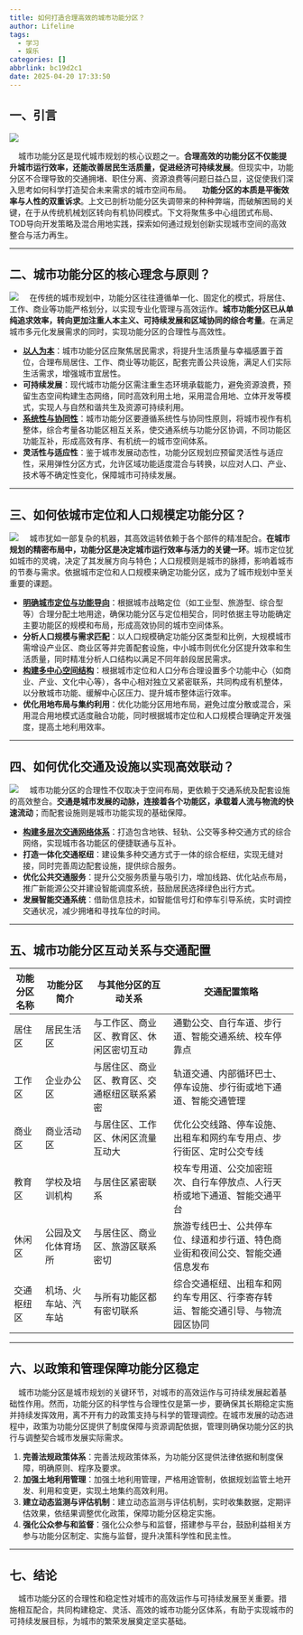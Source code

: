 ```yaml
---
title: 如何打造合理高效的城市功能分区？
author: Lifeline
tags:
  - 学习
  - 娱乐
categories: []
abbrlink: bc19d2c1
date: 2025-04-20 17:33:50
---
```

## 一、引言

![](/images/4.webp-d509bfba-ca11-4830-8e3e-71bbae81c89c-1745144577462.png)


&nbsp;&nbsp;&nbsp;&nbsp;城市功能分区是现代城市规划的核心议题之一。**合理高效的功能分区不仅能提升城市运行效率，还能改善居民生活质量，促进经济可持续发展**。但现实中，功能分区不合理导致的交通拥堵、职住分离、资源浪费等问题日益凸显，这促使我们深入思考如何科学打造契合未来需求的城市空间布局。
&nbsp;&nbsp;&nbsp;&nbsp;**功能分区的本质是平衡效率与人性的双重诉求**。上文已剖析功能分区失调带来的种种弊端，而破解困局的关键，在于从传统机械划区转向有机协同模式。下文将聚焦多中心组团式布局、TOD导向开发策略及混合用地实践，探索如何通过规划创新实现城市空间的高效整合与活力再生。

---

## 二、城市功能分区的核心理念与原则？

![](/images/2.webp-9a05e120-b50a-49f4-99f5-9a3fdde00ca6-1745144482306.png)
&nbsp;&nbsp;&nbsp;&nbsp;在传统的城市规划中，功能分区往往遵循单一化、固定化的模式，将居住、工作、商业等功能严格划分，以实现专业化管理与高效运作。**城市功能分区已从单纯追求效率，转向更加注重人本主义、可持续发展和区域协同的综合考量**。在满足城市多元化发展需求的同时，实现功能分区的合理性与高效性。

* **[以人为本](https://www.gz.gov.cn/zwgk/fggw/szfwj/content/post_9960352.html)**：城市功能分区应聚焦居民需求，将提升生活质量与幸福感置于首位，合理布局居住、工作、商业等功能区，配套完善公共设施，满足人们实际生活需求，增强城市宜居性。
* **可持续发展**：现代城市功能分区需注重生态环境承载能力，避免资源浪费，预留生态空间构建生态网络，同时高效利用土地，采用混合用地、立体开发等模式，实现人与自然和谐共生及资源可持续利用。
* **[系统性与协同性](https://css.sh.gov.cn/n7/20220916/954a070e25b84bef94591429ef5f10ac.html)**：城市功能分区要遵循系统性与协同性原则，将城市视作有机整体，综合考量各功能区相互关系，使交通系统与功能分区协调，不同功能区功能互补，形成高效有序、有机统一的城市空间体系。
* **灵活性与适应性**：鉴于城市发展动态性，功能分区规划应预留灵活性与适应性，采用弹性分区方式，允许区域功能适度混合与转换，以应对人口、产业、技术等不确定性变化，保障城市可持续发展。

---

## 三、如何依城市定位和人口规模定功能分区？

![](/images/5.jpg-85cd6039-ad7e-4d66-9768-7c1598317e38-1745144601254.png)
&nbsp;&nbsp;&nbsp;&nbsp;城市犹如一部复杂的机器，其高效运转依赖于各个部件的精准配合。**在城市规划的精密布局中，功能分区是决定城市运行效率与活力的关键一环**。城市定位犹如城市的灵魂，决定了其发展方向与特色；人口规模则是城市的脉搏，影响着城市的节奏与需求。依据城市定位和人口规模来确定功能分区，成为了城市规划中至关重要的课题。

* **[明确城市定位与功能导向](https://www.chinalandscience.com.cn/zgtdkx/article/abstract/20241183)**：根据城市战略定位（如工业型、旅游型、综合型等）合理分配土地用途，确保功能分区与定位相契合，同时依据主导功能确定主要功能区的规模和布局，形成高效协同的城市空间体系。
* **分析人口规模与需求匹配**：以人口规模确定功能分区类型和比例，大规模城市需增设产业区、商业区等并完善配套设施，中小城市则优化分区提升效率和生活质量，同时精准分析人口结构以满足不同年龄段居民需求。
* **[构建多中心空间结构](https://www.progressingeography.com/article/2022/1007-6301/1007-6301-41-2-316.shtml)**：根据城市定位和人口分布合理设置多个功能中心（如商业、产业、文化中心等），各中心相对独立又紧密联系，共同构成有机整体，以分散城市功能、缓解中心区压力、提升城市整体运行效率。
* **优化用地布局与集约利用**：优化功能分区用地布局，避免过度分散或混合，采用混合用地模式适度融合功能，同时根据城市定位和人口规模合理确定开发强度，提高土地利用效率。

---

## 四、如何优化交通及设施以实现高效联动？

![](/images/3.webp-d09e340a-4d12-42bb-93d3-6b8b1ae7f91a-1745144541351.png)
&nbsp;&nbsp;&nbsp;&nbsp;城市功能分区的合理性不仅取决于空间布局，更依赖于交通系统及配套设施的高效整合。**交通是城市发展的动脉，连接着各个功能区，承载着人流与物流的快速流动**；而配套设施则是城市功能实现的基础保障。

* **[构建多层次交通网络体系](https://www.gov.cn/zhengce/content/2022-01/18/content_5669049.htm)**：打造包含地铁、轻轨、公交等多种交通方式的综合网络，实现城市各功能区的便捷联通与互补。
* **打造一体化交通枢纽**：建设集多种交通方式于一体的综合枢纽，实现无缝对接，同时完善周边配套设施，提供综合服务。
* **优化公共交通服务**：提升公交服务质量与吸引力，增加线路、优化站点布局，推广新能源公交并建设智能调度系统，鼓励居民选择绿色出行方式。
* **发展智能交通系统**：借助信息技术，如智能信号灯和停车引导系统，实时调控交通状况，减少拥堵和寻找车位的时间。

---

## 五、城市功能分区互动关系与交通配置

| 功能分区名称 | 功能分区简介 | 与其他分区的互动关系 | 交通配置策略 | 
| --- | --- | --- | --- | 
| 居住区 | 居民生活区 | 与工作区、商业区、教育区、休闲区密切互动 | 通勤公交、自行车道、步行道、智能交通系统、校车停靠点 | 
| 工作区 | 企业办公区 | 与居住区、商业区、教育区、交通枢纽区联系紧密 | 轨道交通、内部循环巴士、停车设施、步行街或地下通道、智能交通管理 | 
| 商业区 | 商业活动区 | 与居住区、工作区、休闲区流量互动大 | 优化公交线路、停车设施、出租车和网约车专用点、步行街区、定时公交专线 | 
| 教育区 | 学校及培训机构 | 与居住区紧密联系 | 校车专用道、公交加密班次、自行车停放点、人行天桥或地下通道、智能交通平台 | 
| 休闲区 | 公园及文化体育场所 | 与居住区、商业区、旅游区联系密切 | 旅游专线巴士、公共停车位、绿道和步行道、特色商业街和夜间公交、智能交通信息发布 | 
| 交通枢纽区 | 机场、火车站、汽车站 | 与所有功能区都有密切联系 | 综合交通枢纽、出租车和网约车专用区、行李寄存转运、智能交通引导、与物流园区协同 | 

---

## 六、以政策和管理保障功能分区稳定

&nbsp;&nbsp;&nbsp;&nbsp;城市功能分区是城市规划的关键环节，对城市的高效运作与可持续发展起着基础性作用。然而，功能分区的科学性与合理性仅是第一步，要确保其长期稳定实施并持续发挥效用，离不开有力的政策支持与科学的管理调控。在城市发展的动态进程中，政策为功能分区提供了制度保障与资源调配依据，管理则确保功能分区的执行与调整契合城市发展实际需求。

1. **完善法规政策体系**：完善法规政策体系，为功能分区提供法律依据和制度保障，明确原则、程序及要求。
2. **加强土地利用管理**：加强土地利用管理，严格用途管制，依据规划监管土地开发、利用和变更，实现土地集约高效利用。
3. **建立动态监测与评估机制**：建立动态监测与评估机制，实时收集数据，定期评估效果，依结果调整优化政策，保障功能分区稳定实施。
4. **强化公众参与和监督**：强化公众参与和监督，搭建参与平台，鼓励利益相关方参与功能分区制定、实施与监督，提升决策科学性和民主性。

---

## 七、结论

&nbsp;&nbsp;&nbsp;&nbsp;城市功能分区的合理性和稳定性对城市的高效运作与可持续发展至关重要。措施相互配合，共同构建稳定、灵活、高效的城市功能分区体系，有助于实现城市的可持续发展目标，为城市的繁荣发展奠定坚实基础。

